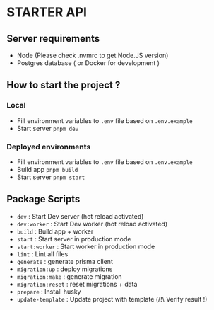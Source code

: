# STARTER API

## Server requirements

- Node (Please check .nvmrc to get Node.JS version)
- Postgres database ( or Docker for development )

## How to start the project ?

### Local

- Fill environment variables to `.env` file based on `.env.example`
- Start server `pnpm dev`

### Deployed environments

- Fill environment variables to `.env` file based on `.env.example`
- Build app `pnpm build`
- Start server  `pnpm start`

## Package Scripts

- `dev` : Start Dev server (hot reload activated)
- `dev:worker` : Start Dev worker (hot reload activated)
- `build` : Build app + worker
- `start` : Start server in production mode
- `start:worker` : Start worker in production mode
- `lint` : Lint all files
- `generate` : generate prisma client
- `migration:up` : deploy migrations
- `migration:make` : generate migration
- `migration:reset` : reset migrations + data
- `prepare` : Install husky
- `update-template` : Update project with template (/!\ Verify result !)
